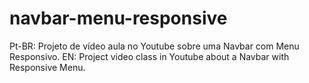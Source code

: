 # navbar-menu-responsive
Pt-BR: Projeto de vídeo aula no Youtube sobre uma Navbar com Menu Responsivo. EN: Project video class in Youtube about a Navbar with Responsive Menu.

